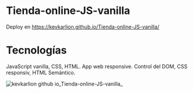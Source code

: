 # Tienda-online-JS-vanilla
  Deploy en https://kevkarlion.github.io/Tienda-online-JS-vanilla/

# Tecnologías
  JavaScript vanilla, CSS, HTML.
  App web responsive.
  Control del DOM, CSS responsiv, HTML Semántico.
  

  ![kevkarlion github io_Tienda-online-JS-vanilla_](https://github.com/kevkarlion/Tienda-online-JS-vanilla/assets/93504125/531b245b-f261-49b4-be47-a0b57e009a03)
